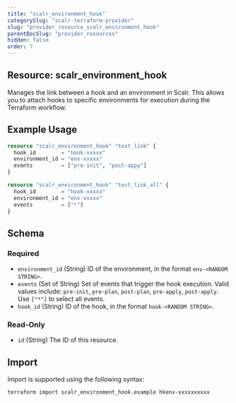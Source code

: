```yaml
---
title: "scalr_environment_hook"
categorySlug: "scalr-terraform-provider"
slug: "provider_resource_scalr_environment_hook"
parentDocSlug: "provider_resources"
hidden: false
order: 7
---
```

## Resource: scalr_environment_hook

Manages the link between a hook and an environment in Scalr. This allows you to attach hooks to specific environments for execution during the Terraform workflow.

## Example Usage

```terraform
resource "scalr_environment_hook" "test_link" {
  hook_id        = "hook-xxxxx"
  environment_id = "env-xxxxx"
  events         = ["pre-init", "post-appy"]
}

resource "scalr_environment_hook" "test_link_all" {
  hook_id        = "hook-xxxxx"
  environment_id = "env-xxxxx"
  events         = ["*"]
}
```

<!-- schema generated by tfplugindocs -->
## Schema

### Required

- `environment_id` (String) ID of the environment, in the format `env-<RANDOM STRING>`.
- `events` (Set of String) Set of events that trigger the hook execution. Valid values include: `pre-init`, `pre-plan`, `post-plan`, `pre-apply`, `post-apply`. Use `["*"]` to select all events.
- `hook_id` (String) ID of the hook, in the format `hook-<RANDOM STRING>`.

### Read-Only

- `id` (String) The ID of this resource.

## Import

Import is supported using the following syntax:

```shell
terraform import scalr_environment_hook.example hkenv-xxxxxxxxxx
```
